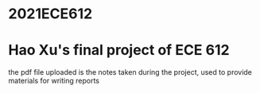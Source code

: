 # 2021ECE612
# Hao Xu's final project of ECE 612

 the pdf file uploaded is the notes taken during the project, used to provide materials for writing reports
